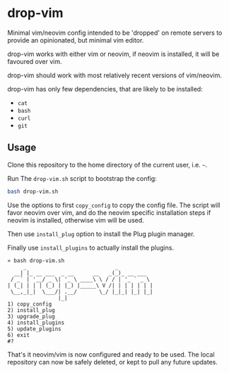 # drop-vim
Minimal vim/neovim config intended to be 'dropped' on remote servers to provide an opinionated, but minimal vim editor.

drop-vim works with either vim or neovim, if neovim is installed, it will be favoured over vim.

drop-vim should work with most relatively recent versions of vim/neovim.

drop-vim has only few dependencies, that are likely to be installed:
- `cat`
- `bash`
- `curl`
- `git`

## Usage

Clone this repository to the home directory of the current user, i.e. `~`.

Run The `drop-vim.sh` script to bootstrap the config:
```bash
bash drop-vim.sh
```

Use the options to first `copy_config` to copy the config file.
The script will favor neovim over vim, and do the neovim specific installation steps if neovim is installed, otherwise vim will be used.

Then use `install_plug` option to install the Plug plugin manager.

Finally use `install_plugins` to actually install the plugins.

```
» bash drop-vim.sh
     _                            _
  __| |_ __ ___  _ __      __   _(_)_ __ ___
 / _` | '__/ _ \| '_ \ ____\ \ / / | '_ ` _ \
| (_| | | | (_) | |_) |_____\ V /| | | | | | |
 \__,_|_|  \___/| .__/       \_/ |_|_| |_| |_|
                |_|
1) copy_config
2) install_plug
3) upgrade_plug
4) install_plugins
5) update_plugins
6) exit
#?
```

That's it neovim/vim is now configured and ready to be used.
The local repository can now be safely deleted, or kept to pull any future updates.
